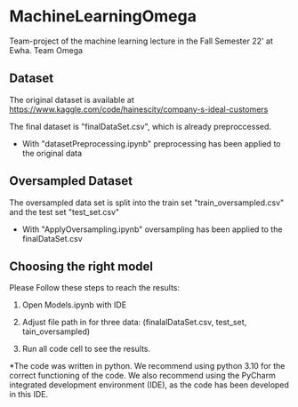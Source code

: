 # MachineLearningOmega
Team-project of the machine learning lecture in the Fall Semester 22' at Ewha. Team Omega 

## Dataset
The original dataset is available at https://www.kaggle.com/code/hainescity/company-s-ideal-customers


The final dataset is "finalDataSet.csv", which is already preproccessed.
- With "datasetPreprocessing.ipynb" preprocessing has been applied to the original data

## Oversampled Dataset
The oversampled data set is split into the train set "train_oversampled.csv" and the test set "test_set.csv"
- With "ApplyOversampling.ipynb" oversampling has been applied to the finalDataSet.csv

## Choosing the right model
Please Follow these steps to reach the results:

1. Open Models.ipynb with IDE

2. Adjust file path in for three data: (finalalDataSet.csv, test_set, tain_oversampled)

3. Run all code cell to see the results. 

*The code was written in python. We recommend using python 3.10 for the correct functioning of the code. We also recommend using the PyCharm integrated development environment (IDE), as the code has been developed in this IDE.
